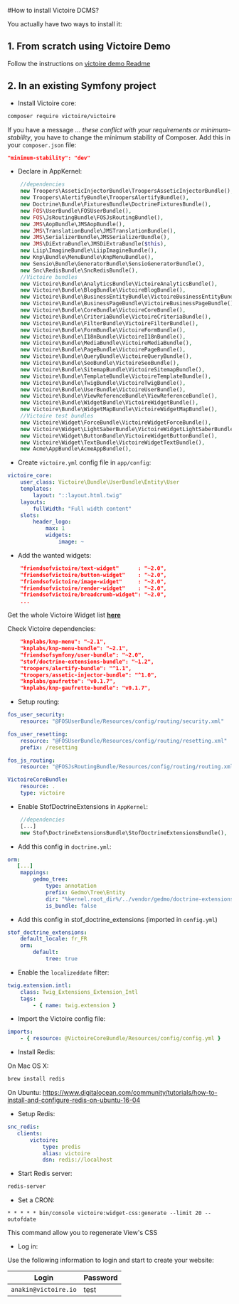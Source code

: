 #How to install Victoire DCMS?

You actually have two ways to install it:

## 1. From scratch using Victoire Demo

Follow the instructions on [victoire demo Readme](https://github.com/Victoire/demo/blob/master/README.md)

## 2. In an existing Symfony project

- Install Victoire core:

```bash
composer require victoire/victoire
```

If you have a message *… these conflict with your requirements or minimum-stability*, you have to change the minimum stability of Composer. Add this in your `composer.json` file:

```json
"minimum-stability": "dev"
```

- Declare in AppKernel:

```php
    //dependencies
    new Troopers\AsseticInjectorBundle\TroopersAsseticInjectorBundle(),
    new Troopers\AlertifyBundle\TroopersAlertifyBundle(),
    new Doctrine\Bundle\FixturesBundle\DoctrineFixturesBundle(),
    new FOS\UserBundle\FOSUserBundle(),
    new FOS\JsRoutingBundle\FOSJsRoutingBundle(),
    new JMS\AopBundle\JMSAopBundle(),
    new JMS\TranslationBundle\JMSTranslationBundle(),
    new JMS\SerializerBundle\JMSSerializerBundle(),
    new JMS\DiExtraBundle\JMSDiExtraBundle($this),
    new Liip\ImagineBundle\LiipImagineBundle(),
    new Knp\Bundle\MenuBundle\KnpMenuBundle(),
    new Sensio\Bundle\GeneratorBundle\SensioGeneratorBundle(),
    new Snc\RedisBundle\SncRedisBundle(),
    //Victoire bundles
    new Victoire\Bundle\AnalyticsBundle\VictoireAnalyticsBundle(),
    new Victoire\Bundle\BlogBundle\VictoireBlogBundle(),
    new Victoire\Bundle\BusinessEntityBundle\VictoireBusinessEntityBundle(),
    new Victoire\Bundle\BusinessPageBundle\VictoireBusinessPageBundle(),
    new Victoire\Bundle\CoreBundle\VictoireCoreBundle(),
    new Victoire\Bundle\CriteriaBundle\VictoireCriteriaBundle(),
    new Victoire\Bundle\FilterBundle\VictoireFilterBundle(),
    new Victoire\Bundle\FormBundle\VictoireFormBundle(),
    new Victoire\Bundle\I18nBundle\VictoireI18nBundle(),
    new Victoire\Bundle\MediaBundle\VictoireMediaBundle(),
    new Victoire\Bundle\PageBundle\VictoirePageBundle(),
    new Victoire\Bundle\QueryBundle\VictoireQueryBundle(),
    new Victoire\Bundle\SeoBundle\VictoireSeoBundle(),
    new Victoire\Bundle\SitemapBundle\VictoireSitemapBundle(),
    new Victoire\Bundle\TemplateBundle\VictoireTemplateBundle(),
    new Victoire\Bundle\TwigBundle\VictoireTwigBundle(),
    new Victoire\Bundle\UserBundle\VictoireUserBundle(),
    new Victoire\Bundle\ViewReferenceBundle\ViewReferenceBundle(),
    new Victoire\Bundle\WidgetBundle\VictoireWidgetBundle(),
    new Victoire\Bundle\WidgetMapBundle\VictoireWidgetMapBundle(),
    //Victoire test bundles
    new Victoire\Widget\ForceBundle\VictoireWidgetForceBundle(),
    new Victoire\Widget\LightSaberBundle\VictoireWidgetLightSaberBundle(),
    new Victoire\Widget\ButtonBundle\VictoireWidgetButtonBundle(),
    new Victoire\Widget\TextBundle\VictoireWidgetTextBundle(),
    new Acme\AppBundle\AcmeAppBundle(),
```

- Create `victoire.yml` config file in `app/config`:

```yml
victoire_core:
    user_class: Victoire\Bundle\UserBundle\Entity\User
    templates:
        layout: "::layout.html.twig"
    layouts:
        fullWidth: "Full width content"
    slots:
        header_logo:
            max: 1
            widgets:
                image: ~
```

- Add the wanted widgets:

```json
    "friendsofvictoire/text-widget"      : "~2.0",
    "friendsofvictoire/button-widget"    : "~2.0",
    "friendsofvictoire/image-widget"     : "~2.0",
    "friendsofvictoire/render-widget"    : "~2.0",
    "friendsofvictoire/breadcrumb-widget": "~2.0",
    ...
```

Get the whole Victoire Widget list [**here**](http://packagist.org/search/?tags=victoire)

Check Victoire dependencies:

```json
    "knplabs/knp-menu": "~2.1",
    "knplabs/knp-menu-bundle": "~2.1",
    "friendsofsymfony/user-bundle": "~2.0",
    "stof/doctrine-extensions-bundle": "~1.2",
    "troopers/alertify-bundle": "^1.1",
    "troopers/assetic-injector-bundle": "^1.0",
    "knplabs/gaufrette": "v0.1.7",
    "knplabs/knp-gaufrette-bundle": "v0.1.7",
```

- Setup routing:

```yml
fos_user_security:
    resource: "@FOSUserBundle/Resources/config/routing/security.xml"

fos_user_resetting:
    resource: "@FOSUserBundle/Resources/config/routing/resetting.xml"
    prefix: /resetting

fos_js_routing:
    resource: "@FOSJsRoutingBundle/Resources/config/routing/routing.xml"

VictoireCoreBundle:
    resource: .
    type: victoire
```

- Enable StofDoctrineExtensions in `AppKernel`:

```php
    //dependencies
    [...]
    new Stof\DoctrineExtensionsBundle\StofDoctrineExtensionsBundle(),
```

- Add this config in `doctrine.yml`:

```yml
orm:
   [...]
    mappings:
        gedmo_tree:
            type: annotation
            prefix: Gedmo\Tree\Entity
            dir: "%kernel.root_dir%/../vendor/gedmo/doctrine-extensions/lib/Gedmo/Tree/Entity"
            is_bundle: false
```

- Add this config in stof_doctrine_extensions (imported in `config.yml`)

```yml
stof_doctrine_extensions:
    default_locale: fr_FR
    orm:
        default:
            tree: true
```

- Enable the `localizeddate` filter:

```yml
twig.extension.intl:
    class: Twig_Extensions_Extension_Intl
    tags:
        - { name: twig.extension }
```

- Import the Victoire config file:

```yml
imports:
    - { resource: @VictoireCoreBundle/Resources/config/config.yml }
```

- Install Redis:

On Mac OS X:

```bash
brew install redis
```

On Ubuntu: https://www.digitalocean.com/community/tutorials/how-to-install-and-configure-redis-on-ubuntu-16-04

- Setup Redis:

```yml
snc_redis:
   clients:
       victoire:
           type: predis
           alias: victoire
           dsn: redis://localhost
```

- Start Redis server:

```bash
redis-server
```

- Set a CRON:

```
* * * * * bin/console victoire:widget-css:generate --limit 20 --outofdate
```

This command allow you to regenerate View's CSS

- Log in:

Use the following information to login and start to create your website:

|Login|Password|
|-----|--------|
|`anakin@victoire.io`|test|
